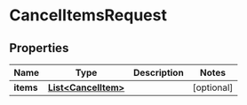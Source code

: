 
# CancelItemsRequest

## Properties
Name | Type | Description | Notes
------------ | ------------- | ------------- | -------------
**items** | [**List&lt;CancelItem&gt;**](CancelItem.md) |  |  [optional]



